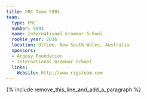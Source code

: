 ```yaml
---
title: FRC Team 5893
team:
  type: FRC
  number: 5893
  name: International Grammar School
  rookie_year: 2016
  location: Ultimo, New South Wales, Australia
  sponsors:
  - Argosy Foundation
  - International Grammar School
  links:
    Website: http://www.rigsteam.com
---
```


{% include remove_this_line_and_add_a_paragraph %}